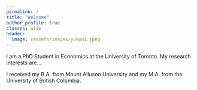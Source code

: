 ```yaml
---
permalink: /
title: "Welcome"
author_profile: true
classes: wide
header:
  image: /assets/images/yukon1.jpeg
---
```


I am a PhD Student in Economics at the University of Toronto. My research interests are...


I received my B.A. from Mount Alluson University and my M.A. from the University of British Columbia.
